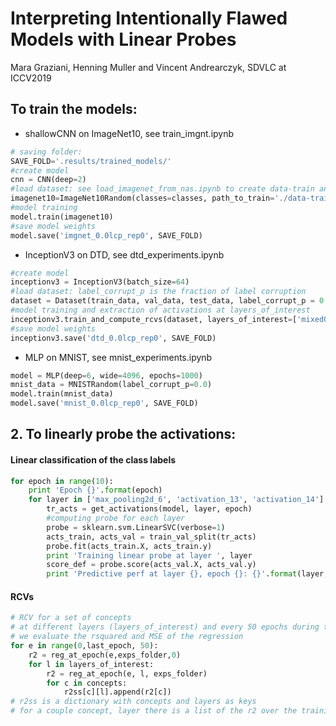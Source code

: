 # Interpreting Intentionally Flawed Models with Linear Probes
Mara Graziani, Henning Muller and Vincent Andrearczyk, SDVLC at ICCV2019

## To train the models:

- shallowCNN on ImageNet10, see train_imgnt.ipynb

```python
# saving folder:
SAVE_FOLD='.results/trained_models/'
#create model
cnn = CNN(deep=2)
#load dataset: see load_imagenet_from_nas.ipynb to create data-train and data-val splits
imagenet10=ImageNet10Random(classes=classes, path_to_train='./data-train.h5', path_to_val='./data-val.h5')
#model training
model.train(imagenet10)
#save model weights
model.save('imgnet_0.0lcp_rep0', SAVE_FOLD)
```

- InceptionV3 on DTD, see dtd_experiments.ipynb

```python
#create model
inceptionv3 = InceptionV3(batch_size=64)
#load dataset: label_corrupt_p is the fraction of label corruption
dataset = Dataset(train_data, val_data, test_data, label_corrupt_p = 0.0, random_seed=0)
#model training and extraction of activations at layers_of_interest
inceptionv3.train_and_compute_rcvs(dataset, layers_of_interest=['mixed0', 'mixed2','mixed4', 'mixed6'])
#save model weights
inceptionv3.save('dtd_0.0lcp_rep0', SAVE_FOLD)
```

- MLP on MNIST, see mnist_experiments.ipynb

```python
model = MLP(deep=6, wide=4096, epochs=1000)
mnist_data = MNISTRandom(label_corrupt_p=0.0)
model.train(mnist_data)
model.save('mnist_0.0lcp_rep0', SAVE_FOLD)
```

## 2. To linearly probe the activations:

#### Linear classification of the class labels
```python
for epoch in range(10):
    print 'Epoch {}'.format(epoch)
    for layer in ['max_pooling2d_6', 'activation_13', 'activation_14']:
        tr_acts = get_activations(model, layer, epoch)
        #computing probe for each layer
        probe = sklearn.svm.LinearSVC(verbose=1)
        acts_train, acts_val = train_val_split(tr_acts)
        probe.fit(acts_train.X, acts_train.y)
        print 'Training linear probe at layer ', layer
        score_def = probe.score(acts_val.X, acts_val.y)
        print 'Predictive perf at layer {}, epoch {}: {}'.format(layer, epoch, score_def)
```  

#### RCVs

```python
# RCV for a set of concepts 
# at different layers (layers_of_interest) and every 50 epochs during training
# we evaluate the rsquared and MSE of the regression
for e in range(0,last_epoch, 50):
    r2 = reg_at_epoch(e,exps_folder,0)
    for l in layers_of_interest:
        r2 = reg_at_epoch(e, l, exps_folder)
        for c in concepts:
            r2ss[c][l].append(r2[c])
# r2ss is a dictionary with concepts and layers as keys
# for a couple concept, layer there is a list of the r2 over the training epochs
```

